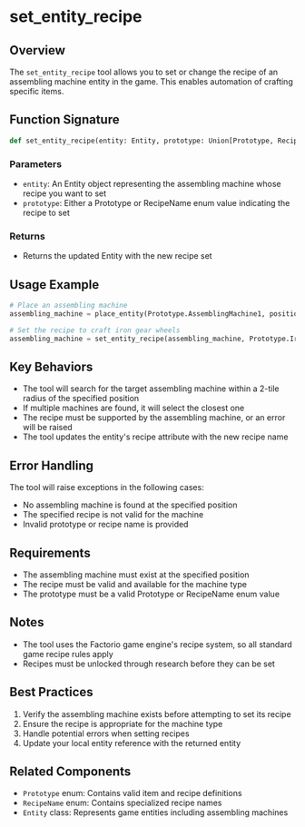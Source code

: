 # set_entity_recipe

## Overview
The `set_entity_recipe` tool allows you to set or change the recipe of an assembling machine entity in the game. This enables automation of crafting specific items.

## Function Signature
```python
def set_entity_recipe(entity: Entity, prototype: Union[Prototype, RecipeName]) -> Entity
```

### Parameters
- `entity`: An Entity object representing the assembling machine whose recipe you want to set
- `prototype`: Either a Prototype or RecipeName enum value indicating the recipe to set

### Returns
- Returns the updated Entity with the new recipe set

## Usage Example
```python
# Place an assembling machine
assembling_machine = place_entity(Prototype.AssemblingMachine1, position=Position(x=0, y=0))

# Set the recipe to craft iron gear wheels
assembling_machine = set_entity_recipe(assembling_machine, Prototype.IronGearWheel)
```

## Key Behaviors
- The tool will search for the target assembling machine within a 2-tile radius of the specified position
- If multiple machines are found, it will select the closest one
- The recipe must be supported by the assembling machine, or an error will be raised
- The tool updates the entity's recipe attribute with the new recipe name

## Error Handling
The tool will raise exceptions in the following cases:
- No assembling machine is found at the specified position
- The specified recipe is not valid for the machine
- Invalid prototype or recipe name is provided

## Requirements
- The assembling machine must exist at the specified position
- The recipe must be valid and available for the machine type
- The prototype must be a valid Prototype or RecipeName enum value

## Notes
- The tool uses the Factorio game engine's recipe system, so all standard game recipe rules apply
- Recipes must be unlocked through research before they can be set

## Best Practices
1. Verify the assembling machine exists before attempting to set its recipe
2. Ensure the recipe is appropriate for the machine type
3. Handle potential errors when setting recipes
4. Update your local entity reference with the returned entity

## Related Components
- `Prototype` enum: Contains valid item and recipe definitions
- `RecipeName` enum: Contains specialized recipe names
- `Entity` class: Represents game entities including assembling machines